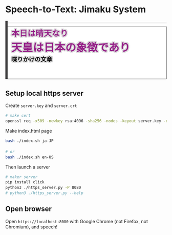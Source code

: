 # Speech-to-Text: Jimaku System

![](img/screenshot.png)

## Setup local https server

Create `server.key` and `server.crt`

```bash
# make cert
openssl req -x509 -newkey rsa:4096 -sha256 -nodes -keyout server.key -out server.crt -subj "/CN=example.com" -days 3650
```

Make index.html page

```bash
bash ./index.sh ja-JP

# or
bash ./index.sh en-US
```

Then launch a server

```bash
# maker server
pip install click
python3 ./https_server.py -P 8080
# python3 ./https_server.py --help
```

## Open browser

Open `https://localhost:8080` with Google Chrome (not Firefox, not Chromium), and speech!
